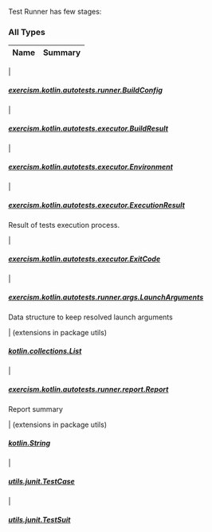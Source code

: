 

Test Runner has few stages:

### All Types

| Name | Summary |
|---|---|
|

##### [exercism.kotlin.autotests.runner.BuildConfig](../exercism.kotlin.autotests.runner/-build-config/index.md)


|

##### [exercism.kotlin.autotests.executor.BuildResult](../exercism.kotlin.autotests.executor/-build-result/index.md)


|

##### [exercism.kotlin.autotests.executor.Environment](../exercism.kotlin.autotests.executor/-environment/index.md)


|

##### [exercism.kotlin.autotests.executor.ExecutionResult](../exercism.kotlin.autotests.executor/-execution-result/index.md)

Result of tests execution process.


|

##### [exercism.kotlin.autotests.executor.ExitCode](../exercism.kotlin.autotests.executor/-exit-code.md)


|

##### [exercism.kotlin.autotests.runner.args.LaunchArguments](../exercism.kotlin.autotests.runner.args/-launch-arguments/index.md)

Data structure to keep resolved launch arguments


| (extensions in package utils)

##### [kotlin.collections.List](../utils/kotlin.collections.-list/index.md)


|

##### [exercism.kotlin.autotests.runner.report.Report](../exercism.kotlin.autotests.runner.report/-report/index.md)

Report summary


| (extensions in package utils)

##### [kotlin.String](../utils/kotlin.-string/index.md)


|

##### [utils.junit.TestCase](../utils.junit/-test-case/index.md)


|

##### [utils.junit.TestSuit](../utils.junit/-test-suit/index.md)


